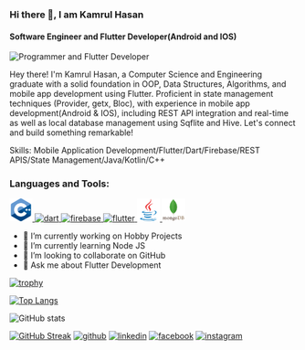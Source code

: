 ### Hi there 👋, I am Kamrul Hasan
#### Software Engineer and Flutter Developer(Android and IOS)
![Programmer and Flutter Developer](https://media.licdn.com/dms/image/v2/D5616AQFM0Iy1xbK5Sg/profile-displaybackgroundimage-shrink_350_1400/profile-displaybackgroundimage-shrink_350_1400/0/1673209820352?e=1741824000&v=beta&t=jzte10Dvo1XKUzHCYvJVwlLCIKCiZqQ1A6dLXFlJsjc)

Hey there! I'm Kamrul Hasan, a Computer Science and Engineering graduate with a solid foundation in OOP, Data Structures, Algorithms, and mobile app development using Flutter. Proficient in state management techniques (Provider, getx, Bloc), with experience in mobile app development(Android & IOS), including REST API integration and real-time as well as local database management using Sqflite and Hive. Let's connect and build something remarkable!

Skills: Mobile Application Development/Flutter/Dart/Firebase/REST APIS/State Management/Java/Kotlin/C++

<h3 align="left">Languages and Tools:</h3>
<p align="left"> <a href="https://www.w3schools.com/cpp/" target="_blank" rel="noreferrer"> <img src="https://raw.githubusercontent.com/devicons/devicon/master/icons/cplusplus/cplusplus-original.svg" alt="cplusplus" width="40" height="40"/> </a> <a href="https://dart.dev" target="_blank" rel="noreferrer"> <img src="https://www.vectorlogo.zone/logos/dartlang/dartlang-icon.svg" alt="dart" width="40" height="40"/> </a> <a href="https://firebase.google.com/" target="_blank" rel="noreferrer"> <img src="https://www.vectorlogo.zone/logos/firebase/firebase-icon.svg" alt="firebase" width="40" height="40"/> </a> <a href="https://flutter.dev" target="_blank" rel="noreferrer"> <img src="https://www.vectorlogo.zone/logos/flutterio/flutterio-icon.svg" alt="flutter" width="40" height="40"/> </a> <a href="https://www.java.com" target="_blank" rel="noreferrer"> <img src="https://raw.githubusercontent.com/devicons/devicon/master/icons/java/java-original.svg" alt="java" width="40" height="40"/> </a> <a href="https://www.mongodb.com/" target="_blank" rel="noreferrer"> <img src="https://raw.githubusercontent.com/devicons/devicon/master/icons/mongodb/mongodb-original-wordmark.svg" alt="mongodb" width="40" height="40"/> </a> </p>

- 🔭 I’m currently working on Hobby Projects 
- 🌱 I’m currently learning Node JS
- 👯 I’m looking to collaborate on GitHub 
- 💬 Ask me about Flutter Development 




[![trophy](https://github-profile-trophy.vercel.app/?username=khsujon)](https://github.com/ryo-ma/github-profile-trophy)

[![Top Langs](https://github-readme-stats.vercel.app/api/top-langs/?username=khsujon)](https://github.com/anuraghazra/github-readme-stats)

![GitHub stats](https://github-readme-stats.vercel.app/api?username=khsujon&show_icons=true&count_private=true)  

<a href="https://git.io/streak-stats"><img src="https://github-readme-streak-stats.herokuapp.com?user=khsujon&theme=blue-green&hide_border=true" alt="GitHub Streak" /></a>
[<img src='https://cdn.jsdelivr.net/npm/simple-icons@3.0.1/icons/github.svg' alt='github' height='40'>](https://github.com/khsujon)  [<img src='https://cdn.jsdelivr.net/npm/simple-icons@3.0.1/icons/linkedin.svg' alt='linkedin' height='40'>](https://www.linkedin.com/in/khsujon/)  [<img src='https://cdn.jsdelivr.net/npm/simple-icons@3.0.1/icons/facebook.svg' alt='facebook' height='40'>](https://www.facebook.com/sn.kamrulhasan12)  [<img src='https://cdn.jsdelivr.net/npm/simple-icons@3.0.1/icons/instagram.svg' alt='instagram' height='40'>](https://www.instagram.com/mr_kamrulhasan/)  

